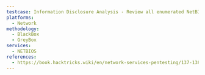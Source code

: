 ```yaml
---
testcase: Information Disclosure Analysis - Review all enumerated NetBIOS info for sensitive data such as hostnames, workgroups, user lists, and shares
platforms: 
  - Network
methodology: 
  - BlackBox
  - GreyBox
services:
  - NETBIOS
references:
  - https://book.hacktricks.wiki/en/network-services-pentesting/137-138-139-pentesting-netbios.html
---
```

